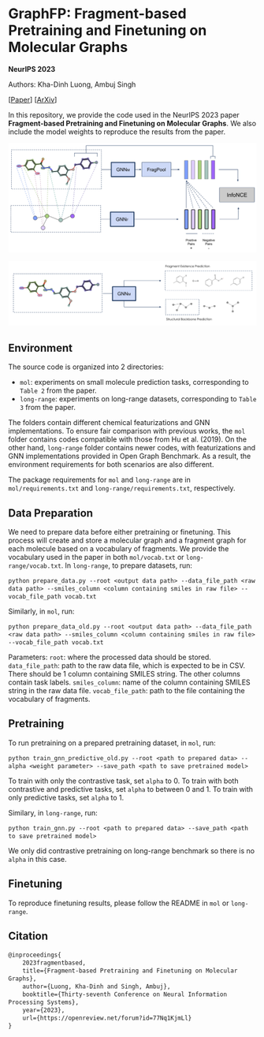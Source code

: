 # GraphFP: Fragment-based Pretraining and Finetuning on Molecular Graphs

**NeurIPS 2023**

Authors: Kha-Dinh Luong, Ambuj Singh

[[Paper](https://openreview.net/forum?id=77Nq1KjmLl)]
[[ArXiv](https://arxiv.org/abs/2310.03274)]

In this repository, we provide the code used in the NeurIPS 2023 paper **Fragment-based Pretraining and Finetuning on Molecular Graphs**. We also include the model weights to reproduce the results from the paper.

<p align="center">
  <img src="figs/contrastive_main.png"/> 
</p>

<p align="center">
  <img src="figs/predictive_main.png"/> 
</p>

## Environment

The source code is organized into 2 directories:
* `mol`: experiments on small molecule prediction tasks, corresponding to `Table 2` from the paper.
* `long-range`: experiments on long-range datasets, corresponding to `Table 3` from the paper.

The folders contain different chemical featurizations and GNN implementations. To ensure fair comparison with previous works, the `mol` folder contains codes compatible with those from Hu et al. (2019). On the other hand, `long-range` folder contains newer codes, with featurizations and GNN implementations provided in Open Graph Benchmark. As a result, the environment requirements for both scenarios are also different.

The package requirements for `mol` and `long-range` are in `mol/requirements.txt` and `long-range/requirements.txt`, respectively.

## Data Preparation

We need to prepare data before either pretraining or finetuning. This process will create and store a molecular graph and a fragment graph for each molecule based on a vocabulary of fragments. We provide the vocabulary used in the paper in both `mol/vocab.txt` or `long-range/vocab.txt`. In `long-range`, to prepare datasets, run:

```
python prepare_data.py --root <output data path> --data_file_path <raw data path> --smiles_column <column containing smiles in raw file> --vocab_file_path vocab.txt
```

Similarly, in `mol`, run:

```
python prepare_data_old.py --root <output data path> --data_file_path <raw data path> --smiles_column <column containing smiles in raw file> --vocab_file_path vocab.txt
```

Parameters:
`root`: where the processed data should be stored.
`data_file_path`: path to the raw data file, which is expected to be in CSV. There should be 1 column containing SMILES string. The other columns contain task labels.
`smiles_column`: name of the column containing SMILES string in the raw data file.
`vocab_file_path`: path to the file containing the vocabulary of fragments.

## Pretraining

To run pretraining on a prepared pretraining dataset, in `mol`, run:

```
python train_gnn_predictive_old.py --root <path to prepared data> --alpha <weight parameter> --save_path <path to save pretrained model>
```

To train with only the contrastive task, set `alpha` to 0. To train with both contrastive and predictive tasks, set `alpha` to between 0 and 1. To train with only predictive tasks, set `alpha` to 1. 

Similary, in `long-range`, run:

```
python train_gnn.py --root <path to prepared data> --save_path <path to save pretrained model>
```

We only did contrastive pretraining on long-range benchmark so there is no `alpha` in this case.

## Finetuning

To reproduce finetuning results, please follow the README in `mol` or `long-range`.

## Citation

```
@inproceedings{
    2023fragmentbased,
    title={Fragment-based Pretraining and Finetuning on Molecular Graphs},
    author={Luong, Kha-Dinh and Singh, Ambuj},
    booktitle={Thirty-seventh Conference on Neural Information Processing Systems},
    year={2023},
    url={https://openreview.net/forum?id=77Nq1KjmLl}
}
```
